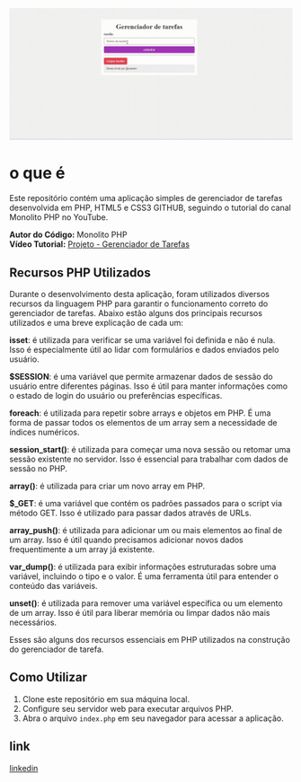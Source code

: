 ![img](img/Gravando-2024-04-29-090157.gif)

# o que é

Este repositório contém uma aplicação simples de gerenciador de tarefas desenvolvida em PHP, HTML5 e CSS3 GITHUB, seguindo o tutorial do canal Monolito PHP no YouTube.

**Autor do Código:** Monolito PHP  
**Vídeo Tutorial:** [Projeto - Gerenciador de Tarefas](https://www.youtube.com/watch?v=dJ49I-QYYUk&ab_channel=MonolitoPHP)

## Recursos PHP Utilizados

Durante o desenvolvimento desta aplicação, foram utilizados diversos recursos da linguagem PHP para garantir o funcionamento correto do gerenciador de tarefas. Abaixo estão alguns dos principais recursos utilizados e uma breve explicação de cada um:

 **isset**: é utilizada para verificar se uma variável foi definida e não é nula. Isso é especialmente útil ao lidar com formulários e dados enviados pelo usuário.

**$SESSION**:  é uma variável  que permite armazenar dados de sessão do usuário entre diferentes páginas. Isso é útil para manter informações como o estado de login do usuário ou preferências específicas.

 **foreach**: é utilizada para repetir sobre arrays e objetos em PHP. É uma forma de passar todos os elementos de um array sem a necessidade de índices numéricos.

 **session_start()**: é utilizada para começar uma nova sessão ou retomar uma sessão existente no servidor. Isso é essencial para trabalhar com dados de sessão no PHP.

 **array()**:  é utilizada para criar um novo array em PHP.

 **$_GET**: é uma variável que contém os padrões passados para o script via método GET. Isso é utilizado para passar dados através de URLs.

 **array_push()**: é utilizada para adicionar um ou mais elementos ao final de um array. Isso é útil quando precisamos adicionar novos dados frequentimente a um array já existente.

 **var_dump()**: é utilizada para exibir informações estruturadas sobre uma variável, incluindo o tipo e o valor. É uma ferramenta útil para  entender o conteúdo das variáveis.

 **unset()**: é utilizada para remover uma variável específica ou um elemento de um array. Isso é útil para liberar memória ou limpar dados não mais necessários.

Esses são alguns dos recursos essenciais em PHP utilizados na construção do gerenciador de tarefa.


## Como Utilizar

1. Clone este repositório em sua máquina local.
2. Configure seu servidor web para executar arquivos PHP.
3. Abra o arquivo `index.php` em seu navegador para acessar a aplicação.


## link

[linkedin](https://www.linkedin.com/posts/amanda-vitoria-08600a299_hoje-dia-29-de-abril-realizei-uma-atividade-activity-7190698784627048448-nv5w?utm_source=share&utm_medium=member_desktop)




